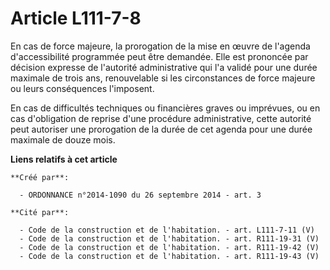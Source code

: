 # Article L111-7-8

En cas de force majeure, la prorogation de la mise en œuvre de l'agenda d'accessibilité programmée peut être demandée. Elle
est prononcée par décision expresse de l'autorité administrative qui l'a validé pour une durée maximale de trois ans,
renouvelable si les circonstances de force majeure ou leurs conséquences l'imposent.

En cas de difficultés techniques ou financières graves ou imprévues, ou en cas d'obligation de reprise d'une procédure
administrative, cette autorité peut autoriser une prorogation de la durée de cet agenda pour une durée maximale de douze
mois.

**Liens relatifs à cet article**

	**Créé par**:

	  - ORDONNANCE n°2014-1090 du 26 septembre 2014 - art. 3

	**Cité par**:

	  - Code de la construction et de l'habitation. - art. L111-7-11 (V)
	  - Code de la construction et de l'habitation. - art. R111-19-31 (V)
	  - Code de la construction et de l'habitation. - art. R111-19-42 (V)
	  - Code de la construction et de l'habitation. - art. R111-19-43 (V)
